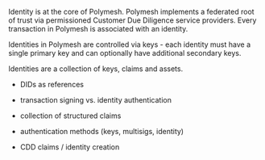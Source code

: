 Identity is at the core of Polymesh. Polymesh implements a federated root of trust via permissioned Customer Due Diligence service providers. Every transaction in Polymesh is associated with an identity.

Identities in Polymesh are controlled via keys - each identity must have a single primary key and can optionally have additional secondary keys.

Identities are a collection of keys, claims and assets.

- DIDs as references

- transaction signing vs. identity authentication

- collection of structured claims

- authentication methods (keys, multisigs, identity)

- CDD claims / identity creation

